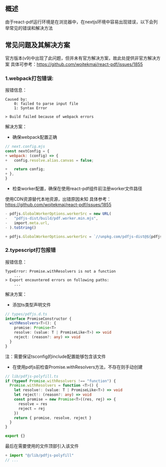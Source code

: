 ## 概述

由于react-pdf运行环境是在浏览器中，在nextjs环境中容易出现错误，以下会列举常见的错误和解决方法

## 常见问题及其解决方案

官方版本(v9)中出现了此问题，但并未有官方解决方案，故此处提供非官方解决方案
具体可参考：https://github.com/wojtekmaj/react-pdf/issues/1855

### 1.webpack打包错误:

报错信息：

```shell
Caused by:
    0: failed to parse input file
    1: Syntax Error

> Build failed because of webpack errors
```

解决方案：

* 确保webpack配置正确

```mjs
// next.config.mjs
const nextConfig = {
+ webpack: (config) => {
+   config.resolve.alias.canvas = false;

+   return config;
+ },
}
```

* 检查worker配置，确保在使用react-pdf组件前注册worker文件路径   

使用CDN资源替代本地资源，出错原因未知
具体参考：https://github.com/wojtekmaj/react-pdf/issues/1855

```ts
- pdfjs.GlobalWorkerOptions.workerSrc = new URL(
-   "pdfjs-dist/build/pdf.worker.min.mjs",
-   import.meta.url,
- ).toString()

+ pdfjs.GlobalWorkerOptions.workerSrc = `//unpkg.com/pdfjs-dist@${pdfjs.version}/build/pdf.worker.min.mjs`
```

### 2.typescript打包报错

报错信息：

```shell
TypeError: Promise.withResolvers is not a function
    ...
> Export encountered errors on following paths:
    ...
```

解决方案：

* 添加ts类型声明文件

```ts
// types/pdfjs.d.ts
interface PromiseConstructor {
  withResolvers<T>(): {
    promise: Promise<T>
    resolve: (value: T | PromiseLike<T>) => void
    reject: (reason?: any) => void
  }
}
```

注：需要保证tsconfig的include配置能够包含该文件

* 在使用pdfjs前检查Promise.withResolvers方法，不存在则手动创建

```ts
// lib/pdfjs-polyfill.ts
if (typeof Promise.withResolvers !== "function") {
  Promise.withResolvers = function <T>() {
    let resolve!: (value: T | PromiseLike<T>) => void
    let reject!: (reason?: any) => void
    const promise = new Promise<T>((res, rej) => {
      resolve = res
      reject = rej
    })
    return { promise, resolve, reject }
  }
}

export {}
```

最后在需要使用的文件顶部引入该文件

```ts
+ import "@/lib/pdfjs-polyfill"
// ...
```
